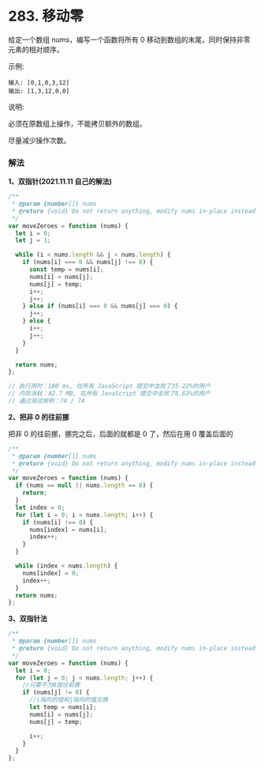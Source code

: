 # 283. 移动零

给定一个数组 nums，编写一个函数将所有 0 移动到数组的末尾，同时保持非零元素的相对顺序。

示例:

```
输入: [0,1,0,3,12]
输出: [1,3,12,0,0]
```

说明:

必须在原数组上操作，不能拷贝额外的数组。

尽量减少操作次数。

### 解法

**1、双指针(2021.11.11 自己的解法)**

```js
/**
 * @param {number[]} nums
 * @return {void} Do not return anything, modify nums in-place instead.
 */
var moveZeroes = function (nums) {
  let i = 0;
  let j = 1;

  while (i < nums.length && j < nums.length) {
    if (nums[i] === 0 && nums[j] !== 0) {
      const temp = nums[i];
      nums[i] = nums[j];
      nums[j] = temp;
      i++;
      j++;
    } else if (nums[i] === 0 && nums[j] === 0) {
      j++;
    } else {
      i++;
      j++;
    }
  }

  return nums;
};

// 执行用时：100 ms, 在所有 JavaScript 提交中击败了35.22%的用户
// 内存消耗：42.7 MB, 在所有 JavaScript 提交中击败了8.63%的用户
// 通过测试用例：74 / 74
```

**2、把非 0 的往前挪**

把非 0 的往前挪，挪完之后，后面的就都是 0 了，然后在用 0 覆盖后面的

```js
/**
 * @param {number[]} nums
 * @return {void} Do not return anything, modify nums in-place instead.
 */
var moveZeroes = function (nums) {
  if (nums == null || nums.length == 0) {
    return;
  }
  let index = 0;
  for (let i = 0; i < nums.length; i++) {
    if (nums[i] !== 0) {
      nums[index] = nums[i];
      index++;
    }
  }

  while (index < nums.length) {
    nums[index] = 0;
    index++;
  }
  return nums;
};
```

**3、双指针法**

```js
/**
 * @param {number[]} nums
 * @return {void} Do not return anything, modify nums in-place instead.
 */
var moveZeroes = function (nums) {
  let i = 0;
  for (let j = 0; j < nums.length; j++) {
    //只要不为0就往前挪
    if (nums[j] != 0) {
      //i指向的值和j指向的值交换
      let temp = nums[i];
      nums[i] = nums[j];
      nums[j] = temp;

      i++;
    }
  }
};
```

